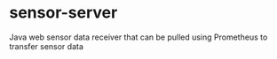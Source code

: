 # sensor-server
Java web sensor data receiver that can be pulled using Prometheus to transfer sensor data
